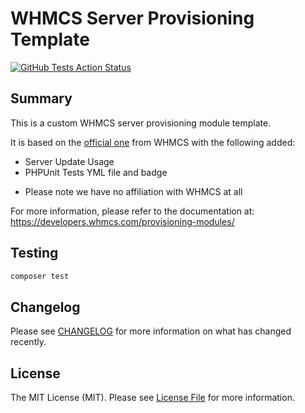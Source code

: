 # WHMCS Server Provisioning Template #

[![GitHub Tests Action Status](https://img.shields.io/github/actions/workflow/status/eugenevdm/whmcs-provisioning-template/run-tests.yml?branch=main&label=tests&style=flat-square)](https://github.com/eugenevdm/whmcs-provisioning-template/actions?query=workflow%3Arun-tests+branch%3Amain)

## Summary ##

This is a custom WHMCS server provisioning module template.

It is based on the [official one](https://github.com/WHMCS/sample-provisioning-module) from WHMCS with the following added:

- Server Update Usage 
- PHPUnit Tests YML file and badge

* Please note we have no affiliation with WHMCS at all

For more information, please refer to the documentation at:
https://developers.whmcs.com/provisioning-modules/

## Testing

```bash
composer test
```

## Changelog

Please see [CHANGELOG](CHANGELOG.md) for more information on what has changed recently.

## License

The MIT License (MIT). Please see [License File](LICENSE.md) for more information.